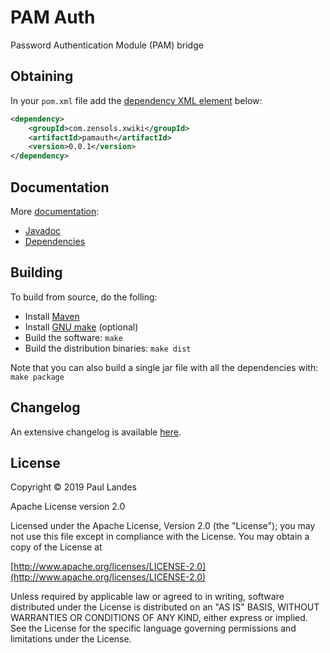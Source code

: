 # PAM Auth

Password Authentication Module (PAM) bridge


## Obtaining

In your `pom.xml` file add
the
[dependency XML element](https://plandes.github.io/pamauth/dependency-info.html) below:
```xml
<dependency>
    <groupId>com.zensols.xwiki</groupId>
    <artifactId>pamauth</artifactId>
    <version>0.0.1</version>
</dependency>
```


## Documentation

More [documentation](https://plandes.github.io/pamauth/):
* [Javadoc](https://plandes.github.io/pamauth/apidocs/index.html)
* [Dependencies](https://plandes.github.io/pamauth/dependencies.html)


## Building

To build from source, do the folling:

- Install [Maven](https://maven.apache.org)
- Install [GNU make](https://www.gnu.org/software/make/) (optional)
- Build the software: `make`
- Build the distribution binaries: `make dist`

Note that you can also build a single jar file with all the dependencies with: `make package`


## Changelog

An extensive changelog is available [here](CHANGELOG.md).



## License

Copyright © 2019 Paul Landes

Apache License version 2.0

Licensed under the Apache License, Version 2.0 (the "License");
you may not use this file except in compliance with the License.
You may obtain a copy of the License at

[http://www.apache.org/licenses/LICENSE-2.0](http://www.apache.org/licenses/LICENSE-2.0)

Unless required by applicable law or agreed to in writing, software
distributed under the License is distributed on an "AS IS" BASIS,
WITHOUT WARRANTIES OR CONDITIONS OF ANY KIND, either express or implied.
See the License for the specific language governing permissions and
limitations under the License.

